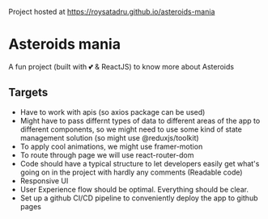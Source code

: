 Project hosted at https://roysatadru.github.io/asteroids-mania

# Asteroids mania

A fun project (built with 💕 & ReactJS) to know more about Asteroids

## Targets

- Have to work with apis (so axios package can be used)
- Might have to pass differnt types of data to different areas of the app to different components, so we might need to use some kind of state management solution (so might use @reduxjs/toolkit)
- To apply cool animations, we might use framer-motion
- To route through page we will use react-router-dom
- Code should have a typical structure to let developers easily get what's going on in the project with hardly any comments (Readable code)
- Responsive UI
- User Experience flow should be optimal. Everything should be clear.
- Set up a github CI/CD pipeline to conveniently deploy the app to github pages
